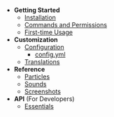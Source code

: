 - **Getting Started**
    - [Installation](getting-started/installation.md)
    - [Commands and Permissions](getting-started/commands.md)
    - [First-time Usage](getting-started/usage.md)
- **Customization**
    - [Configuration](config/general.md)
        - [config.yml](config/config.md)
    - [Translations](config/translations.md)
- **Reference**
    - [Particles](reference/particles.md)
    - [Sounds](reference/sounds.md)
    - [Screenshots](reference/screenshots.md)
- **API** (For Developers)
    - [Essentials](api/info.md)
